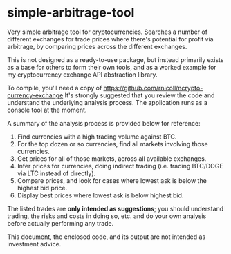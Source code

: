 simple-arbitrage-tool
=====================

Very simple arbitrage tool for cryptocurrencies. Searches a number of different exchanges
for trade prices where there's potential for profit via arbitrage, by comparing prices
across the different exchanges.

This is not designed as a ready-to-use package, but instead primarily exists as a base
for others to form their own tools, and as a worked example for my cryptocurrency
exchange API abstraction library.

To compile, you'll need a copy of https://github.com/rnicoll/ncrypto-currency-exchange
It's strongly suggested that you review the code and understand the underlying analysis
process. The application runs as a console tool at the moment.

A summary of the analysis process is provided below for reference:

1. Find currencies with a high trading volume against BTC.
2. For the top dozen or so currencies, find all markets involving those currencies.
3. Get prices for all of those markets, across all available exchanges.
4. Infer prices for currencies, doing indirect trading (i.e. trading BTC/DOGE via LTC instead of directly).
5. Compare prices, and look for cases where lowest ask is below the highest bid price.
6. Display best prices where lowest ask is below highest bid.

The listed trades are **only intended as suggestions**; you should understand trading, the
risks and costs in doing so, etc. and do your own analysis before actually performing
any trade.

This document, the enclosed code, and its output are not intended as investment advice.

